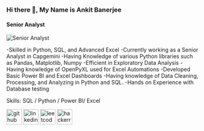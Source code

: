 
### Hi there 👋, My Name is Ankit Banerjee
#### Senior Analyst
![Senior Analyst](https://media-exp1.licdn.com/dms/image/C4D16AQHro8H73YTG-g/profile-displaybackgroundimage-shrink_200_800/0/1647186665186?e=1659571200&v=beta&t=wW037YzioTdrzbhdWWFW4CvO5IRYUoOD3kjcUeY5rrY)

-Skilled in Python, SQL, and Advanced Excel
-Currently working as a Senior Analyst in Capgemini
-Having Knowledge of various Python libraries such as Pandas, Matplotlib, Numpy
-Efficient in Exploratory Data Analysis
-Having knowledge of OpenPyXL used for Excel Automations
-Developed Basic Power BI and Excel Dashboards
-Having knowledge of Data Cleaning, Processing, and Analyzing in Python and SQL.
-Hands on Experience with Database testing

Skills: SQL / Python / Power BI/ Excel



[<img src='https://cdn.jsdelivr.net/npm/simple-icons@3.0.1/icons/github.svg' alt='github' height='40'>](https://github.com/https://github.com/Ankit1032)  [<img src='https://cdn.jsdelivr.net/npm/simple-icons@3.0.1/icons/linkedin.svg' alt='linkedin' height='40'>](https://www.linkedin.com/in/https://www.linkedin.com/in/ankit-banerjee-a2b470155//)  [<img src='https://cdn.jsdelivr.net/npm/simple-icons@3.0.1/icons/leetcode.svg' alt='leetcode' height='40'>](https://leetcode.com/Ankit1032/)  [<img src='https://cdn.jsdelivr.net/npm/simple-icons@3.0.1/icons/hackerrank.svg' alt='hackerrank' height='40'>](https://www.hackerrank.com/techguy_ankit101?hr_r=1)  


